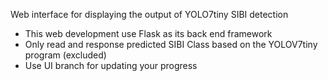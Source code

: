 Web interface for displaying the output of YOLO7tiny SIBI detection

- This web development use Flask as its back end framework
- Only read and response predicted SIBI Class based on the YOLOV7tiny program (excluded)
- Use UI branch for updating your progress
